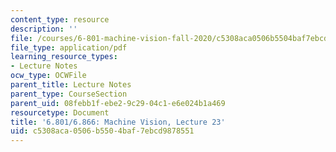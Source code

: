 ```yaml
---
content_type: resource
description: ''
file: /courses/6-801-machine-vision-fall-2020/c5308aca0506b5504baf7ebcd9878551_MIT6_801F20_lec23.pdf
file_type: application/pdf
learning_resource_types:
- Lecture Notes
ocw_type: OCWFile
parent_title: Lecture Notes
parent_type: CourseSection
parent_uid: 08febb1f-ebe2-9c29-04c1-e6e024b1a469
resourcetype: Document
title: '6.801/6.866: Machine Vision, Lecture 23'
uid: c5308aca-0506-b550-4baf-7ebcd9878551
---
```

